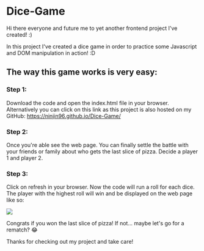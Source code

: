 # Dice-Game

Hi there everyone and future me to yet another frontend project I've created! :)

In this project I've created a dice game in order to practice some Javascript and DOM manipulation in action! :D

## The way this game works is very easy:
### Step 1:
Download the code and open the index.html file in your browser. Alternatively you can click on this link as this project is also hosted on my GitHub: https://ninjin96.github.io/Dice-Game/
### Step 2:
Once you're able see the web page. You can finally settle the battle with your friends or family about who gets the last slice of pizza. Decide a player 1 and player 2.
### Step 3: 
Click on refresh in your browser. Now the code will run a roll for each dice. The player with the highest roll will win and be displayed on the web page like so:

[![](https://i.ibb.co/yPT9sLr/dice-game.png)](#)

Congrats if you won the last slice of pizza! If not... maybe let's go for a rematch? 😂

Thanks for checking out my project and take care!
